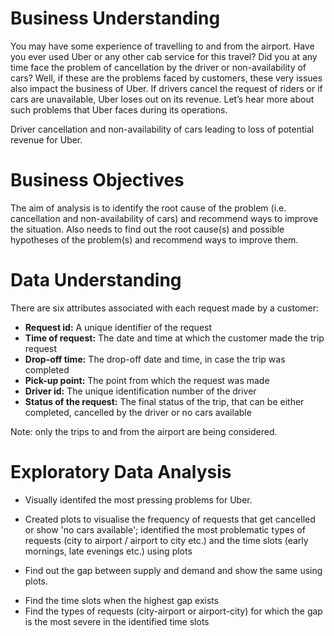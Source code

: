 # Business Understanding
You may have some experience of travelling to and from the airport. Have you ever used Uber or any other cab service for this travel? Did you at any time face the problem of cancellation by the driver or non-availability of cars?
Well, if these are the problems faced by customers, these very issues also impact the business of Uber. If drivers cancel the request of riders or if cars are unavailable, Uber loses out on its revenue. Let’s hear more about such problems that Uber faces during its operations.

Driver cancellation and non-availability of cars leading to loss of potential revenue for Uber.

# Business Objectives
The aim of analysis is to identify the root cause of the problem (i.e. cancellation and non-availability of cars) and recommend ways to improve the situation. Also needs to find out the root cause(s) and possible hypotheses of the problem(s) and recommend ways to improve them.

# Data Understanding

There are six attributes associated with each request made by a customer:

  - **Request id:** A unique identifier of the request
  - **Time of request:** The date and time at which the customer made the trip request
  - **Drop-off time:** The drop-off date and time, in case the trip was completed 
  - **Pick-up point:** The point from which the request was made
  - **Driver id:** The unique identification number of the driver
  - **Status of the request:** The final status of the trip, that can be either completed, cancelled by the driver or no cars available
  
  Note: only the trips to and from the airport are being considered.
  
 # Exploratory Data Analysis
 
 * Visually identifed the most pressing problems for Uber. 
  - Created plots to visualise the frequency of requests that get cancelled or show 'no cars available'; identified the most problematic types of requests (city to airport / airport to city etc.) and the time slots (early mornings, late evenings etc.) using plots
  
 * Find out the gap between supply and demand and show the same using plots.
  - Find the time slots when the highest gap exists
  - Find the types of requests (city-airport or airport-city) for which the gap is the most severe in the identified time slots
  
  
  
